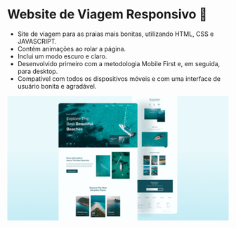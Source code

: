 # Website de Viagem Responsivo 🌊

- Site de viagem para as praias mais bonitas, utilizando HTML, CSS e JAVASCRIPT.
- Contém animações ao rolar a página.
- Inclui um modo escuro e claro.
- Desenvolvido primeiro com a metodologia Mobile First e, em seguida, para desktop.
- Compatível com todos os dispositivos móveis e com uma interface de usuário bonita e agradável.


![website-de-viagem](/preview.png)
